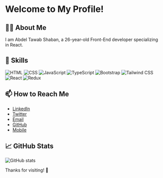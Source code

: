 # Welcome to My Profile!

## 🧑‍💻 About Me
I am Abdel Tawab Shaban, a 26-year-old Front-End developer specializing in React.

## 🔧 Skills
![HTML](https://img.shields.io/badge/-HTML5-E34F26?logo=html5&logoColor=white&style=flat-square)
![CSS](https://img.shields.io/badge/-CSS3-1572B6?logo=css3&logoColor=white&style=flat-square)
![JavaScript](https://img.shields.io/badge/-JavaScript-F7DF1E?logo=javascript&logoColor=black&style=flat-square)
![TypeScript](https://img.shields.io/badge/-TypeScript-3178C6?logo=typescript&logoColor=white&style=flat-square)
![Bootstrap](https://img.shields.io/badge/-Bootstrap-563D7C?logo=bootstrap&logoColor=white&style=flat-square)
![Tailwind CSS](https://img.shields.io/badge/-Tailwind%20CSS-38B2AC?logo=tailwind-css&logoColor=white&style=flat-square)
![React](https://img.shields.io/badge/-React-61DAFB?logo=react&logoColor=white&style=flat-square)
![Redux](https://img.shields.io/badge/-Redux-764ABC?logo=redux&logoColor=white&style=flat-square)

## 📫 How to Reach Me
- [LinkedIn]([https://www.linkedin.com/](https://www.linkedin.com/in/toba1337/))
- [Twitter]([https://twitter.com/](https://x.com/scob13377))
- [Email](mailto:scob198350@gmail.com)
- [GitHub](https://github.com/scob337)
- [Mobile](+201206228285)

## 📈 GitHub Stats
![GitHub stats](https://github-readme-stats.vercel.app/api?username=scob337&show_icons=true&theme=radical)


Thanks for visiting! 🌟
